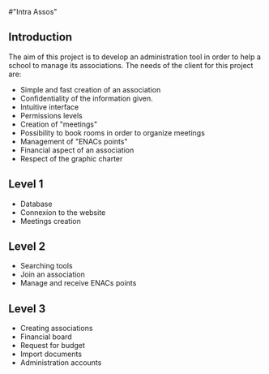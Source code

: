 #"Intra Assos"

## Introduction

The aim of this project is to develop an administration tool in order to help a school to manage its associations.
The needs of the client for this project are:
- Simple and fast creation of an association
- Confidentiality of the information given.
- Intuitive interface
- Permissions levels
- Creation of "meetings"
- Possibility to book rooms in order to organize meetings
- Management of "ENACs points"
- Financial aspect of an association
- Respect of the graphic charter


## Level 1

- Database
- Connexion to the website
- Meetings creation

## Level 2

- Searching tools
- Join an association
- Manage and receive ENACs points

## Level 3

- Creating associations
- Financial board
- Request for budget
- Import documents
- Administration accounts